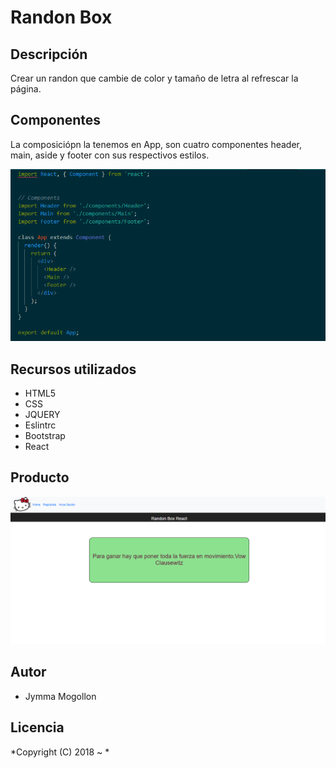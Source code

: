 # Randon Box


## Descripción

Crear un randon que cambie de color y tamaño de letra al refrescar la página.

## Componentes
La composiciópn la tenemos en App, son cuatro componentes header, main, aside y footer con sus respectivos estilos.

![image](src/components/images/componentes.png)



##  Recursos utilizados

* HTML5
* CSS
* JQUERY
* Eslintrc 
* Bootstrap
* React



## Producto

![image](src/components/images/readme.png)


## Autor

* Jymma Mogollon


## Licencia

*Copyright (C) 2018 ~ *
